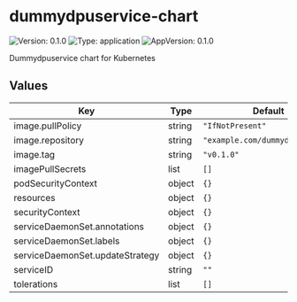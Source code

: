 # dummydpuservice-chart

![Version: 0.1.0](https://img.shields.io/badge/Version-0.1.0-informational?style=flat-square) ![Type: application](https://img.shields.io/badge/Type-application-informational?style=flat-square) ![AppVersion: 0.1.0](https://img.shields.io/badge/AppVersion-0.1.0-informational?style=flat-square)

Dummydpuservice chart for Kubernetes

## Values

| Key | Type | Default | Description |
|-----|------|---------|-------------|
| image.pullPolicy | string | `"IfNotPresent"` |  |
| image.repository | string | `"example.com/dummydpuservice"` |  |
| image.tag | string | `"v0.1.0"` |  |
| imagePullSecrets | list | `[]` |  |
| podSecurityContext | object | `{}` |  |
| resources | object | `{}` |  |
| securityContext | object | `{}` |  |
| serviceDaemonSet.annotations | object | `{}` |  |
| serviceDaemonSet.labels | object | `{}` |  |
| serviceDaemonSet.updateStrategy | object | `{}` |  |
| serviceID | string | `""` |  |
| tolerations | list | `[]` |  |

